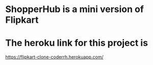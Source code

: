 # ShopperHub is a mini version of Flipkart

# The heroku link for this project is 
https://flipkart-clone-coderrh.herokuapp.com/
